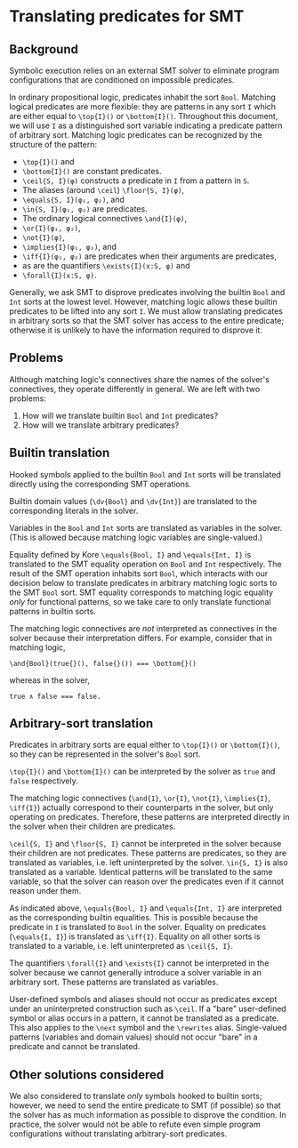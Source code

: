 Translating predicates for SMT
==============================

Background
----------

Symbolic execution relies on an external SMT solver to eliminate program
configurations that are conditioned on impossible predicates.

In ordinary propositional logic, predicates inhabit the sort `Bool`. Matching
logical predicates are more flexible: they are patterns in any sort `I` which
are either equal to `\top{I}()` or `\bottom{I}()`. Throughout this document, we
will use `I` as a distinguished sort variable indicating a predicate pattern of
arbitrary sort. Matching logic predicates can be recognized by the structure of
the pattern:

- `\top{I}()` and
- `\bottom{I}()` are constant predicates.
- `\ceil{S, I}(φ)` constructs a predicate in `I` from a pattern in `S`.
- The aliases (around `\ceil`) `\floor{S, I}(φ)`,
- `\equals{S, I}(φ₁, φ₂)`, and
- `\in{S, I}(φ₁, φ₂)` are predicates.
- The ordinary logical connectives `\and{I}(φ)`,
- `\or{I}(φ₁, φ₂)`,
- `\not{I}(φ)`,
- `\implies{I}(φ₁, φ₂)`, and
- `\iff{I}(φ₁, φ₂)` are predicates when their arguments are predicates,
- as are the quantifiers `\exists{I}(x:S, φ)` and
- `\forall{I}(x:S, φ)`.

Generally, we ask SMT to disprove predicates involving the builtin `Bool` and
`Int` sorts at the lowest level. However, matching logic allows these builtin
predicates to be lifted into any sort `I`. We must allow translating predicates
in arbitrary sorts so that the SMT solver has access to the entire predicate;
otherwise it is unlikely to have the information required to disprove it.

Problems
--------

Although matching logic's connectives share the names of the solver's
connectives, they operate differently in general. We are left with two problems:

1. How will we translate builtin `Bool` and `Int` predicates?
2. How will we translate arbitrary predicates?

Builtin translation
-------------------

Hooked symbols applied to the builtin `Bool` and `Int` sorts will be translated
directly using the corresponding SMT operations.

Builtin domain values (`\dv{Bool}` and `\dv{Int}`) are translated to the
corresponding literals in the solver.

Variables in the `Bool` and `Int` sorts are translated as variables in the
solver. (This is allowed because matching logic variables are single-valued.)

Equality defined by Kore `\equals{Bool, I}` and `\equals{Int, I}` is translated
to the SMT equality operation on `Bool` and `Int` respectively. The result of
the SMT operation inhabits sort `Bool`, which interacts with our decision below
to translate predicates in arbitrary matching logic sorts to the SMT `Bool`
sort. SMT equality corresponds to matching logic equality *only* for functional
patterns, so we take care to only translate functional patterns in builtin
sorts.

The matching logic connectives are *not* interpreted as connectives in the
solver because their interpretation differs. For example, consider that in
matching logic,
```
\and{Bool}(true{}(), false{}()) === \bottom{}()
```
whereas in the solver,
```
true ∧ false === false.
```

Arbitrary-sort translation
--------------------------

Predicates in arbitrary sorts are equal either to `\top{I}()` or `\bottom{I}()`,
so they can be represented in the solver's `Bool` sort.

`\top{I}()` and `\bottom{I}()` can be interpreted by the solver as `true` and
`false` respectively.

The matching logic connectives (`\and{I}`, `\or{I}`, `\not{I}`, `\implies{I}`,
`\iff{I}`) actually correspond to their counterparts in the solver, but only
operating on predicates. Therefore, these patterns are interpreted directly in
the solver when their children are predicates.

`\ceil{S, I}` and `\floor{S, I}` cannot be interpreted in the solver because
their children are not predicates. These patterns are predicates, so they are
translated as variables, i.e. left uninterpreted by the solver. `\in{S, I}` is
also translated as a variable. Identical patterns will be translated to the
same variable, so that the solver can reason over the predicates even if it
cannot reason under them.

As indicated above, `\equals{Bool, I}` and `\equals{Int, I}` are interpreted as
the corresponding builtin equalities. This is possible because the predicate in
`I` is translated to `Bool` in the solver. Equality on predicates (`\equals{I,
I}`) is translated as `\iff{I}`. Equality on all other sorts is translated to a
variable, i.e. left uninterpreted as `\ceil{S, I}`.

The quantifiers `\forall{I}` and `\exists{I}` cannot be interpreted in the
solver because we cannot generally introduce a solver variable in an arbitrary
sort. These patterns are translated as variables.

User-defined symbols and aliases should not occur as predicates except under an
uninterpreted construction such as `\ceil`. If a "bare" user-defined symbol or
alias occurs in a pattern, it cannot be translated as a predicate. This also
applies to the `\next` symbol and the `\rewrites` alias. Single-valued patterns
(variables and domain values) should not occur "bare" in a predicate and cannot
be translated.

Other solutions considered
--------------------------

We also considered to translate *only* symbols hooked to builtin sorts; however,
we need to send the entire predicate to SMT (if possible) so that the solver has
as much information as possible to disprove the condition. In practice, the
solver would not be able to refute even simple program configurations without
translating arbitrary-sort predicates.
